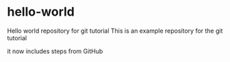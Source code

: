 # hello-world
Hello world repository for git tutorial 
This is an example repository for the git tutorial

it now includes steps from GitHub
